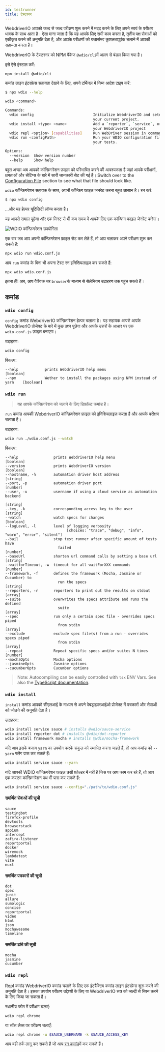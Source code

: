 ```yaml
---
id: testrunner
title: टेस्टरनर
---
```


WebdriverIO आपको जल्द से जल्द परीक्षण शुरू करने में मदद करने के लिए अपने स्वयं के परीक्षण धावक के साथ आता है। ऐसा माना जाता है कि यह आपके लिए सभी काम करता है, तृतीय पक्ष सेवाओं को एकीकृत करने की अनुमति देता है, और आपके परीक्षणों को यथासंभव कुशलतापूर्वक चलाने में आपकी सहायता करता है।

WebdriverIO के टेस्टरनर को NPM पैकेज `@wdio/cli`में अलग से बंडल किया गया है।

इसे ऐसे इंस्टाल करें:

```sh npm2yarn
npm install @wdio/cli
```

कमांड लाइन इंटरफ़ेस सहायता देखने के लिए, अपने टर्मिनल में निम्न आदेश टाइप करें:

```sh
$ npx wdio --help

wdio <command>

Commands:
  wdio config                           Initialize WebdriverIO and setup configuration in
                                        your current project.
  wdio install <type> <name>            Add a `reporter`, `service`, or `framework` to
                                        your WebdriverIO project
  wdio repl <option> [capabilities]     Run WebDriver session in command line
  wdio run <configPath>                 Run your WDIO configuration file to initialize
                                        your tests.

Options:
  --version  Show version number                                       [boolean]
  --help     Show help                                                 [boolean]
```

बहुत अच्छा अब आपको कॉन्फ़िगरेशन फ़ाइल को परिभाषित करने की आवश्यकता है जहां आपके परीक्षणों, क्षमताओं और सेटिंग्स के बारे में सारी जानकारी सेट की गई है। Switch over to the [Configuration File](/configurationfile)  section to see what that file should look like.

`wdio` कॉन्फ़िगरेशन सहायक के साथ, अपनी कॉन्फ़िग फ़ाइल जनरेट करना बहुत आसान है। रन करे:

```sh
$ npx wdio config
```

...और यह हेल्पर यूटिलिटी लॉन्च करता है।

यह आपसे सवाल पूछेगा और एक मिनट से भी कम समय में आपके लिए एक कॉन्फिग फाइल जेनरेट करेगा।

![WDIO कॉन्फ़िगरेशन उपयोगिता](/img/config-utility.gif)

एक बार जब आप अपनी कॉन्फ़िगरेशन फ़ाइल सेट कर लेते हैं, तो आप चलाकर अपने परीक्षण शुरू कर सकते हैं:

```sh
npx wdio run wdio.conf.js
```

आप `run` कमांड के बिना भी अपना टेस्ट रन इनिशियलाइज़ कर सकते हैं:

```sh
npx wdio wdio.conf.js
```

इतना ही! अब, आप वैश्विक चर `browser`के माध्यम से सेलेनियम उदाहरण तक पहुंच सकते हैं।

## कमांड

### `wdio config`

`config` कमांड WebdriverIO कॉन्फ़िगरेशन हेल्पर चलाता है। यह सहायक आपसे आपके WebdriverIO प्रोजेक्ट के बारे में कुछ प्रश्न पूछेगा और आपके उत्तरों के आधार पर एक `wdio.conf.js` फ़ाइल बनाएगा।

उदाहरण:

```sh
wdio config
```

विकल्प:

```
--help            prints WebdriverIO help menu                                [boolean]
--npm             Wether to install the packages using NPM instead of yarn    [boolean]
```

### `wdio run`

> यह आपके कॉन्फ़िगरेशन को चलाने के लिए डिफ़ॉल्ट कमांड है।

`run` कमांड आपकी WebdriverIO कॉन्फ़िगरेशन फ़ाइल को इनिशियलाइज़ करता है और आपके परीक्षण चलाता है।

उदाहरण:

```sh
wdio run ./wdio.conf.js --watch
```

विकल्प:

```
--help                prints WebdriverIO help menu                   [boolean]
--version             prints WebdriverIO version                     [boolean]
--hostname, -h        automation driver host address                  [string]
--port, -p            automation driver port                          [number]
--user, -u            username if using a cloud service as automation backend
                                                                        [string]
--key, -k             corresponding access key to the user            [string]
--watch               watch specs for changes                        [boolean]
--logLevel, -l        level of logging verbosity
                            [choices: "trace", "debug", "info", "warn", "error", "silent"]
--bail                stop test runner after specific amount of tests have
                        failed                                          [number]
--baseUrl             shorten url command calls by setting a base url [string]
--waitforTimeout, -w  timeout for all waitForXXX commands             [number]
--framework, -f       defines the framework (Mocha, Jasmine or Cucumber) to
                        run the specs                                   [string]
--reporters, -r       reporters to print out the results on stdout      [array]
--suite               overwrites the specs attribute and runs the defined
                        suite                                            [array]
--spec                run only a certain spec file - overrides specs piped
                        from stdin                                       [array]
--exclude             exclude spec file(s) from a run - overrides specs piped
                        from stdin                                       [array]
--repeat              Repeat specific specs and/or suites N times        [number]
--mochaOpts           Mocha options
--jasmineOpts         Jasmine options
--cucumberOpts        Cucumber options
```

> Note: Autocompiling can be easily controlled with `tsx` ENV Vars. See also the [TypeScript documentation](typeScript).

### `wdio install`
`install` कमांड आपको सीएलआई के माध्यम से अपने वेबड्राइवरआईओ प्रोजेक्ट में पत्रकारों और सेवाओं को जोड़ने की अनुमति देता है।

उदाहरण:

```sh
wdio install service sauce # installs @wdio/sauce-service
wdio install reporter dot # installs @wdio/dot-reporter
wdio install framework mocha # installs @wdio/mocha-framework
```

यदि आप इसके बजाय `yarn` का उपयोग करके संकुल को स्थापित करना चाहते हैं, तो आप कमांड को `--yarn` फ्लैग पास कर सकते हैं:

```sh
wdio install service sauce --yarn
```

यदि आपकी WDIO कॉन्फ़िगरेशन फ़ाइल उसी फ़ोल्डर में नहीं है जिस पर आप काम कर रहे हैं, तो आप एक कस्टम कॉन्फ़िगरेशन पथ भी पास कर सकते हैं:

```sh
wdio install service sauce --config="./path/to/wdio.conf.js"
```

#### समर्थित सेवाओं की सूची

```
sauce
testingbot
firefox-profile
devtools
browserstack
appium
intercept
zafira-listener
reportportal
docker
wiremock
lambdatest
vite
nuxt
```

#### समर्थित पत्रकारों की सूची

```
dot
spec
junit
allure
sumologic
concise
reportportal
video
html
json
mochawesome
timeline
```

#### समर्थित ढांचे की सूची

```
mocha
jasmine
cucumber
```

### `wdio repl`

Repl कमांड WebdriverIO कमांड चलाने के लिए एक इंटरैक्टिव कमांड लाइन इंटरफ़ेस शुरू करने की अनुमति देता है। इसका उपयोग परीक्षण उद्देश्यों के लिए या WebdriverIO सत्र को जल्दी से स्पिन करने के लिए किया जा सकता है।

स्थानीय क्रोम में परीक्षण चलाएं:

```sh
wdio repl chrome
```

या सॉस लैब्स पर परीक्षण चलाएँ:

```sh
wdio repl chrome -u $SAUCE_USERNAME -k $SAUCE_ACCESS_KEY
```

आप वही तर्क लागू कर सकते हैं जो आप [रन कमांड](#wdio-run)में कर सकते हैं।

